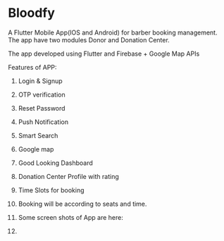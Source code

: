 # Bloodfy
A Flutter Mobile App(IOS and Android) for barber booking management. The app have two modules Donor and Donation Center.

The app developed using Flutter and Firebase + Google Map APIs

Features of APP:

1. Login & Signup 
2. OTP verification
3. Reset Password
4. Push Notification
5. Smart Search
6. Google map
9. Good Looking Dashboard
10. Donation Center Profile with rating 
11. Time Slots for booking
12. Booking will be according to seats and time.

13. Some screen shots of App are here:
14. 
